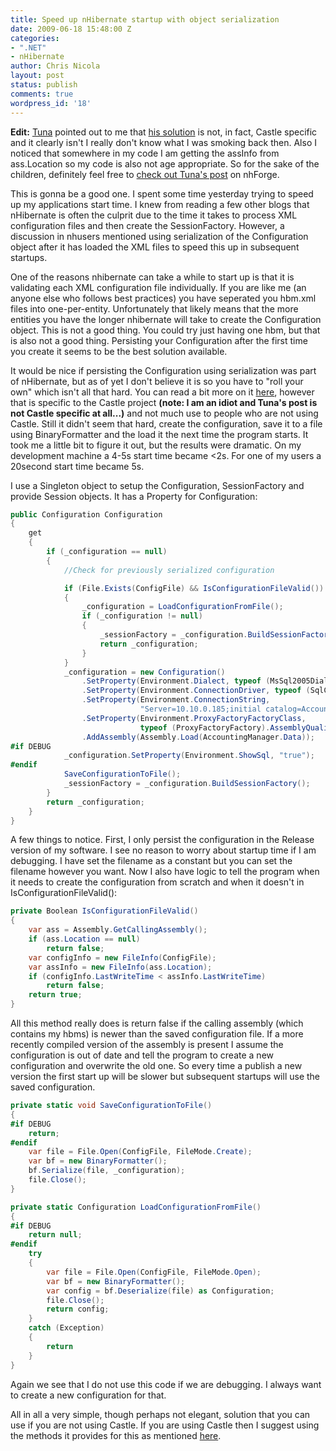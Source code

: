```yaml
---
title: Speed up nHibernate startup with object serialization
date: 2009-06-18 15:48:00 Z
categories:
- ".NET"
- nHibernate
author: Chris Nicola
layout: post
status: publish
comments: true
wordpress_id: '18'
---
```


**Edit:** [Tuna][1] pointed out to me that [his solution][2] is not, in fact, Castle specific and it clearly isn't I really don't know what I was smoking back then.  Also I noticed that somewhere in my code I am getting the assInfo from ass.Location so my code is also not age appropriate.  So for the sake of the children, definitely feel free to [check out Tuna's post][2] on nhForge.

This is gonna be a good one.  I spent some time yesterday trying to speed up my applications start time.  I knew from reading a few other blogs that nHibernate is often the culprit due to the time it takes to process XML configuration files and then create the SessionFactory.  However, a discussion in nhusers mentioned using serialization of the Configuration object after it has loaded the XML files to speed this up in subsequent startups.

<!--more-->

One of the reasons nhibernate can take a while to start up is that it is validating each XML configuration file individually.  If you are like me (an anyone else who follows best practices) you have seperated you hbm.xml files into one-per-entity.  Unfortunately that likely means that the more entities you have the longer nhibernate will take to create the Configuration object.  This is not a good thing.  You could try just having one hbm, but that is also not a good thing.  Persisting your Configuration after the first time you create it seems to be the best solution available.

It would be nice if persisting the Configuration using serialization was part of nHibernate, but as of yet I don't believe it is so you have to "roll your own" which isn't all that hard.  You can read a bit more on it [here][2], however that is specific to the Castle project **(note: I am an idiot and Tuna's post is not Castle specific at all...)** and not much use to people who are not using Castle.  Still it didn't seem that hard, create the configuration, save it to a file using BinaryFormatter and the load it the next time the program starts.  It took me a little bit to figure it out, but the results were dramatic.  On my development machine a 4-5s start time became <2s.  For one of my users a 20second start time became 5s.

I use a Singleton object to setup the Configuration, SessionFactory and provide Session objects.  It has a Property for Configuration:

```csharp
public Configuration Configuration
{
    get
    {
        if (_configuration == null)
        {
            //Check for previously serialized configuration

            if (File.Exists(ConfigFile) && IsConfigurationFileValid())
            {
                _configuration = LoadConfigurationFromFile();
                if (_configuration != null)
                {
                    _sessionFactory = _configuration.BuildSessionFactory();
                    return _configuration;
                }
            }
            _configuration = new Configuration()
                .SetProperty(Environment.Dialect, typeof (MsSql2005Dialect).AssemblyQualifiedName)
                .SetProperty(Environment.ConnectionDriver, typeof (SqlClientDriver).AssemblyQualifiedName)
                .SetProperty(Environment.ConnectionString,
                             "Server=10.10.0.185;initial catalog=Accounting_Test;Integrated Security=SSPI")
                .SetProperty(Environment.ProxyFactoryFactoryClass,
                             typeof (ProxyFactoryFactory).AssemblyQualifiedName)
                .AddAssembly(Assembly.Load(AccountingManager.Data));
#if DEBUG
            _configuration.SetProperty(Environment.ShowSql, "true");
#endif
            SaveConfigurationToFile();
            _sessionFactory = _configuration.BuildSessionFactory();
        }
        return _configuration;
    }
}
```

A few things to notice.  First, I only persist the configuration in the Release version of my software.  I see no reason to worry about startup time if I am debugging.  I have set the filename as a constant but you can set the filename however you want.  Now I also have logic to tell the program when it needs to create the configuration from scratch and when it doesn't in IsConfigurationFileValid():

```csharp
private Boolean IsConfigurationFileValid()
{
    var ass = Assembly.GetCallingAssembly();
    if (ass.Location == null)
        return false;
    var configInfo = new FileInfo(ConfigFile);
    var assInfo = new FileInfo(ass.Location);
    if (configInfo.LastWriteTime < assInfo.LastWriteTime)
        return false;
    return true;
}
```

All this method really does is return false if the calling assembly (which contains my hbms) is newer than the saved configuration file. If a more recently compiled version of the assembly is present I assume the configuration is out of date and tell the program to create a new configuration and overwrite the old one. So every time a publish a new version the first start up will be slower but subsequent startups will use the saved configuration.

```csharp
private static void SaveConfigurationToFile()
{
#if DEBUG
    return;
#endif
    var file = File.Open(ConfigFile, FileMode.Create);
    var bf = new BinaryFormatter();
    bf.Serialize(file, _configuration);
    file.Close();
}
```

```csharp
private static Configuration LoadConfigurationFromFile()
{
#if DEBUG
    return null;
#endif
    try
    {
        var file = File.Open(ConfigFile, FileMode.Open);
        var bf = new BinaryFormatter();
        var config = bf.Deserialize(file) as Configuration;
        file.Close();
        return config;
    }
    catch (Exception)
    { 
        return   
    }
}
```

Again we see that I do not use this code if we are debugging.  I always want to create a new configuration for that.

All in all a very simple, though perhaps not elegant, solution that you can use if you are not using Castle.  If you are using Castle then I suggest using the methods it provides for this as mentioned [here][2].

   [1]: http://www.tunatoksoz.com/
   [2]: http://nhforge.org/blogs/nhibernate/archive/2009/03/13/an-improvement-on-sessionfactory-initialization.aspx

